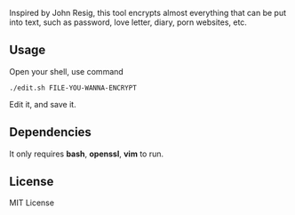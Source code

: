 Inspired by John Resig, this tool encrypts almost everything that can be put into text, such as password, love letter, diary, porn websites, etc.

## Usage

Open your shell, use command

```
./edit.sh FILE-YOU-WANNA-ENCRYPT
```

Edit it, and save it.

## Dependencies
It only requires **bash**, **openssl**, **vim** to run.

## License
MIT License
